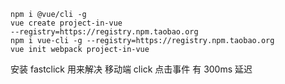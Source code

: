 ```
npm i @vue/cli -g
vue create project-in-vue
--registry=https://registry.npm.taobao.org
npm i vue-cli -g --registry=https://registry.npm.taobao.org
vue init webpack project-in-vue
```

安装 fastclick 用来解决 移动端 click 点击事件 有 300ms 延迟
